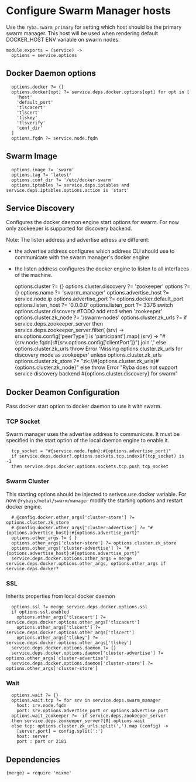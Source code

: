 
# Configure Swarm Manager hosts

Use the `ryba.swarm_primary` for setting which host should be the primary swarm manager.
This host will be used when rendering default DOCKER_HOST ENV variable on swarm nodes.

    module.exports = (service) ->
      options = service.options

## Docker Daemon options
      
      options.docker ?= {}
      options.docker[opt] ?= service.deps.docker.options[opt] for opt in [
        'host'
        'default_port'
        'tlscacert'
        'tlscert'
        'tlskey'
        'tlsverify'
        'conf_dir'
      ]
      options.fqdn ?= service.node.fqdn

## Swarm Image

      options.image ?= 'swarm'
      options.tag ?= 'latest'
      options.conf_dir ?= '/etc/docker-swarm'
      options.iptables ?= service.deps.iptables and service.deps.iptables.options.action is 'start'

## Service Discovery

Configures the docker daemon engine start options for swarm.
For now only zookeeper is supported for discovery backend.

Note: The listen address and advertise adress are different:
  - the advertise address configures which address CLI should use to communicate
with the swarm manager's docker engine
  - the listen address configures the docker engine to listen to all interfaces of the machine.

      options.cluster ?= {}
      options.cluster.discovery ?= 'zookeeper'
      options ?= {}
      options.name ?= 'swarm_manager'
      options.advertise_host ?= service.node.ip
      options.advertise_port ?= options.docker.default_port
      options.listen_host ?= '0.0.0.0'
      options.listen_port ?= 3376
      switch options.cluster.discovery
        #TODO add etcd
        when 'zookeeper'
          options.cluster.zk_node ?= '/swarm-nodes'
          options.cluster.zk_urls ?= if service.deps.zookeeper_server
          then service.deps.zookeeper_server.filter( (srv) -> srv.options.config['peerType'] is 'participant').map( (srv) -> "#{srv.node.fqdn}:#{srv.options.config['clientPort']}").join ','
          else options.cluster.zk_urls
          throw Error 'Missing options.cluster.zk_urls for discovery mode as zookeeper' unless options.cluster.zk_urls
          options.cluster.zk_store ?= "zk://#{options.cluster.zk_urls}#{options.cluster.zk_node}"
        else
          throw Error "Ryba does not support service discovery backend #{options.cluster.discovery} for swarm"

## Docker Deamon Configuration

Pass docker start option to docker daemon to use it with swarm.

### TCP Socket

Swarm manager uses the advertise address to communicate. It must be specified
in the start option of the local daemon engine to enable it.

      tcp_socket = "#{service.node.fqdn}:#{options.advertise_port}"
      if service.deps.docker?.options.sockets.tcp.indexOf(tcp_socket) is -1
      then service.deps.docker.options.sockets.tcp.push tcp_socket

### Swarm Cluster

This starting options should be injected to serivce.use.docker variable. For now 
`@rybajs/metal/swarm/manager` modify the starting options and restart docker engine.

      # @config.docker.other_args['cluster-store'] ?= options.cluster.zk_store
      # @config.docker.other_args['cluster-advertise'] ?= "#{options.advertise_host}:#{options.advertise_port}"
      options.other_args ?= { }
      options.other_args['cluster-store'] ?= options.cluster.zk_store
      options.other_args['cluster-advertise'] ?= "#{options.advertise_host}:#{options.advertise_port}"
      service.deps.docker.options.other_args = merge service.deps.docker.options.other_args, options.other_args if service.deps.docker?

### SSL
Inherits properties from local docker daemon
      
      options.ssl ?= merge service.deps.docker.options.ssl
      if options.ssl.enabled
        options.other_args['tlscacert'] ?= service.deps.docker.options.other_args['tlscacert']
        options.other_args['tlscert'] ?= service.deps.docker.options.other_args['tlscert']
        options.other_args['tlskey'] ?= service.deps.docker.options.other_args['tlskey']
      service.deps.docker.options.daemon ?= {}
      service.deps.docker.options.daemon['cluster-advertise'] ?= options.other_args['cluster-advertise']
      service.deps.docker.options.daemon['cluster-store'] ?= options.other_args['cluster-store']

### Wait

      options.wait ?= {}
      options.wait.tcp ?= for srv in service.deps.swarm_manager
        host: srv.node.fqdn
        port: srv.options.advertise_port or options.advertise_port
      options.wait_zookeeper ?=  if service.deps.zookeeper_server
      then service.deps.zookeeper_server?[0].options.wait
      else tcp: options.cluster.zk_urls.split(',').map (config) ->
        [server,port] = config.split(':')
        host: server
        port : port or 2181

## Dependencies

    {merge} = require 'mixme'
